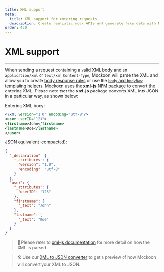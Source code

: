 ```yaml
---
title: XML support
meta:
  title: XML support for entering requests
  description: Create realistic mock APIs and generate fake data with Mockoon's templating and rules system supporting the XML format
order: 430
---
```


# XML support

---

When sending a request containing a valid XML body and an `application/xml` or `text/xml` `Content-Type`, Mockoon will parse the XML and allow you to create [body response rules](docs:route-responses/dynamic-rules) or use the [`body` and `bodyRaw` templating helpers](docs:templating/mockoon-request-helpers#body). Mockoon uses the [**xml-js** NPM package](https://www.npmjs.com/package/xml-js) to convert the entering XML. Please note that the **xml-js** package converts XML into JSON in a particular way, as shown below:

Entering XML body:

```xml
<?xml version="1.0" encoding="utf-8"?>
<user userID="123">
<firstname>John</firstname>
<lastname>Doe</lastname>
</user>
```

JSON equivalent (compacted):

```json
{
  "_declaration": {
    "_attributes": {
      "version": "1.0",
      "encoding": "utf-8"
    }
  },
  "user": {
    "_attributes": {
      "userID": "123"
    },
    "firstname": {
      "_text": "John"
    },
    "lastname": {
      "_text": "Doe"
    }
  }
}
```

> 📘 Please refer to [xml-js documentation](https://www.npmjs.com/package/xml-js) for more detail on how the XML is parsed.

> 🛠️ Use our [XML to JSON converter](/tools/xml-to-json/) to get a preview of how Mockoon will convert your XML to JSON.
